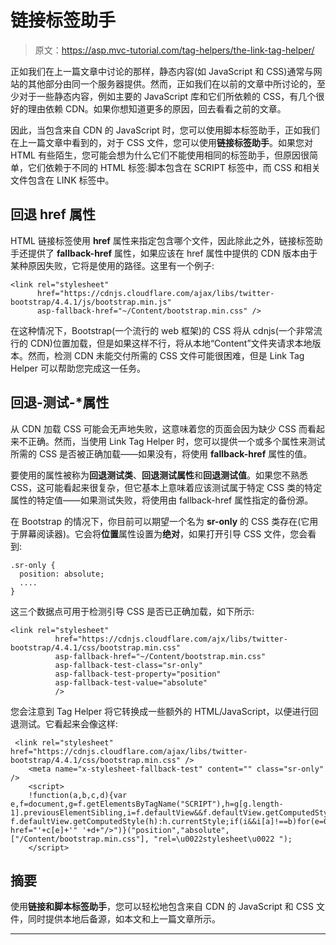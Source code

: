 # 链接标签助手

> 原文：<https://asp.mvc-tutorial.com/tag-helpers/the-link-tag-helper/>

正如我们在上一篇文章中讨论的那样，静态内容(如 JavaScript 和 CSS)通常与网站的其他部分由同一个服务器提供。然而，正如我们在以前的文章中所讨论的，至少对于一些静态内容，例如主要的 JavaScript 库和它们所依赖的 CSS，有几个很好的理由依赖 CDN。如果你想知道更多的原因，回去看看之前的文章。

因此，当包含来自 CDN 的 JavaScript 时，您可以使用脚本标签助手，正如我们在上一篇文章中看到的，对于 CSS 文件，您可以使用**链接标签助手**。如果您对 HTML 有些陌生，您可能会想为什么它们不能使用相同的标签助手，但原因很简单，它们依赖于不同的 HTML 标签:脚本包含在 SCRIPT 标签中，而 CSS 和相关文件包含在 LINK 标签中。

## 回退 href 属性

HTML 链接标签使用 **href** 属性来指定包含哪个文件，因此除此之外，链接标签助手还提供了 **fallback-href** 属性，如果应该在 href 属性中提供的 CDN 版本由于某种原因失败，它将是使用的路径。这里有一个例子:

```
<link rel="stylesheet"
	  href="https://cdnjs.cloudflare.com/ajax/libs/twitter-bootstrap/4.4.1/js/bootstrap.min.js"	  
	  asp-fallback-href="~/Content/bootstrap.min.css" />
```

在这种情况下，Bootstrap(一个流行的 web 框架)的 CSS 将从 cdnjs(一个非常流行的 CDN)位置加载，但是如果这样不行，将从本地“Content”文件夹请求本地版本。然而，检测 CDN 未能交付所需的 CSS 文件可能很困难，但是 Link Tag Helper 可以帮助您完成这一任务。

<input type="hidden" name="IL_IN_ARTICLE">

## 回退-测试-*属性

从 CDN 加载 CSS 可能会无声地失败，这意味着您的页面会因为缺少 CSS 而看起来不正确。然而，当使用 Link Tag Helper 时，您可以提供一个或多个属性来测试所需的 CSS 是否被正确加载——如果没有，将使用 **fallback-href** 属性的值。

要使用的属性被称为**回退测试类**、**回退测试属性**和**回退测试值**。如果您不熟悉 CSS，这可能看起来很复杂，但它基本上意味着应该测试属于特定 CSS 类的特定属性的特定值——如果测试失败，将使用由 fallback-href 属性指定的备份源。

在 Bootstrap 的情况下，你目前可以期望一个名为 **sr-only** 的 CSS 类存在(它用于屏幕阅读器)。它会将**位置**属性设置为**绝对**，如果打开引导 CSS 文件，您会看到:

```
.sr-only {
  position: absolute;
  ....
}
```

这三个数据点可用于检测引导 CSS 是否已正确加载，如下所示:

```
<link rel="stylesheet"
		  href="https://cdnjs.cloudflare.com/ajx/libs/twitter-bootstrap/4.4.1/css/bootstrap.min.css" 
		  asp-fallback-href="~/Content/bootstrap.min.css"
		  asp-fallback-test-class="sr-only"
		  asp-fallback-test-property="position"
		  asp-fallback-test-value="absolute"
		  />
```

您会注意到 Tag Helper 将它转换成一些额外的 HTML/JavaScript，以便进行回退测试。它看起来会像这样:

```
 <link rel="stylesheet" href="https://cdnjs.cloudflare.com/ajax/libs/twitter-bootstrap/4.4.1/css/bootstrap.min.css" />
	<meta name="x-stylesheet-fallback-test" content="" class="sr-only" />
	<script>
	!function(a,b,c,d){var e,f=document,g=f.getElementsByTagName("SCRIPT"),h=g[g.length-1].previousElementSibling,i=f.defaultView&&f.defaultView.getComputedStyle?f.defaultView.getComputedStyle(h):h.currentStyle;if(i&&i[a]!==b)for(e=0;e<c.length;e++)f.write('<link href="'+c[e]+'" '+d+"/>")}("position","absolute",["/Content/bootstrap.min.css"], "rel=\u0022stylesheet\u0022 ");
	</script>
```

## 摘要

使用**链接和脚本标签助手**，您可以轻松地包含来自 CDN 的 JavaScript 和 CSS 文件，同时提供本地后备源，如本文和上一篇文章所示。

* * *